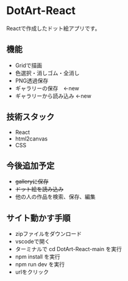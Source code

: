 # DotArt-React
Reactで作成したドット絵アプリです。

## 機能
- Gridで描画
- 色選択・消しゴム・全消し
- PNG透過保存
- ギャラリーの保存　←new
- ギャラリーから読み込み ←new

## 技術スタック
- React
- html2canvas
- CSS

## 今後追加予定
- ~~galleryに保存~~
- ~~ドット絵を読み込み~~
- 他の人の作品を検索、保存、編集

## サイト動かす手順
- zipファイルをダウンロード
- vscodeで開く
- ターミナルで cd DotArt-React-main を実行
- npm install を実行
- npm run dev を実行
- urlをクリック
